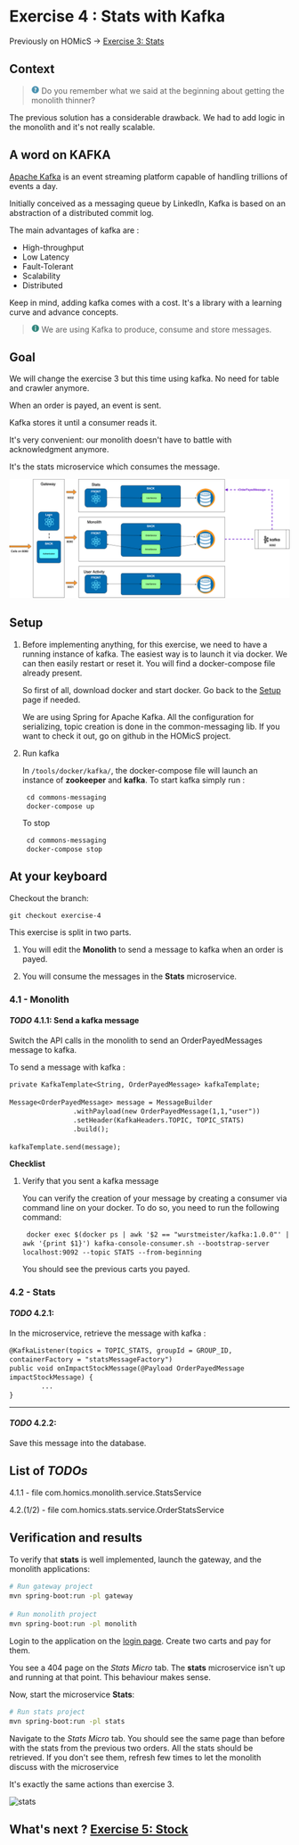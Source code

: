 # Exercise 4 : Stats with Kafka

Previously on HOMicS -> [Exercise 3: Stats](../user-guide/stats.md)

## Context

> ![question](../img/question.png) Do you remember what we said at the beginning about getting the monolith thinner?

The previous solution has a considerable drawback. We had to add logic in the monolith and it's not really scalable. 

## A word on KAFKA

[Apache Kafka](https://kafka.apache.org/) is an event streaming platform capable of handling trillions of events a day.

Initially conceived as a messaging queue by LinkedIn, Kafka is based on an abstraction of a distributed commit log.

The main advantages of kafka are :

- High-throughput
- Low Latency
- Fault-Tolerant
- Scalability
- Distributed

Keep in mind, adding kafka comes with a cost. It's a library with a learning curve and advance concepts.  

> ![info](../img/info.png) We are using Kafka to produce, consume and store messages.

## Goal 

We will change the exercise 3 but this time using kafka. No need for table and crawler anymore.

When an order is payed, an event is sent.
 
Kafka stores it until a consumer reads it.
 
It's very convenient: our monolith doesn't have to battle with acknowledgment anymore.

It's the stats microservice which consumes the message.

![stats-kafka](../img/stats-kafka.png)

## Setup

1. Before implementing anything, for this exercise, we need to have a running instance of kafka. The easiest way is to launch
it via docker. We can then easily restart or reset it. You will find a docker-compose file already present.

    So first of all, download docker and start docker. Go back to the [Setup](../setup.md) page if needed.

    We are using Spring for Apache Kafka. All the configuration for serializing, topic creation is done in the 
    common-messaging lib. If you want to check it out, go on github in the HOMicS project.

2. Run kafka
    
    In `/tools/docker/kafka/`, the docker-compose file will launch an instance of **zookeeper** and **kafka**.
    To start kafka simply run :

        cd commons-messaging
        docker-compose up
    
    To stop 
    
        cd commons-messaging
        docker-compose stop

## At your keyboard

Checkout the branch: 
        
    git checkout exercise-4

This exercise is split in two parts.

1. You will edit the **Monolith** to send a message to kafka when an order is payed.

2. You will consume the messages in the **Stats** microservice.

### 4.1 - Monolith

#### _TODO_ 4.1.1: Send a kafka message

Switch the API calls in the monolith to send an OrderPayedMessages message to kafka.

To send a message with kafka :

```
private KafkaTemplate<String, OrderPayedMessage> kafkaTemplate;

Message<OrderPayedMessage> message = MessageBuilder
                .withPayload(new OrderPayedMessage(1,1,"user"))
                .setHeader(KafkaHeaders.TOPIC, TOPIC_STATS)
                .build();

kafkaTemplate.send(message);
```

**Checklist** 

1. Verify that you sent a kafka message

    You can verify the creation of your message by creating a consumer via command line on your docker. To do so, you need
    to run the following command:

        docker exec $(docker ps | awk '$2 == "wurstmeister/kafka:1.0.0"' | awk '{print $1}') kafka-console-consumer.sh --bootstrap-server localhost:9092 --topic STATS --from-beginning

    You should see the previous carts you payed.  

### 4.2 - Stats

#### _TODO_ 4.2.1:

In the microservice, retrieve the message with kafka :

```
@KafkaListener(topics = TOPIC_STATS, groupId = GROUP_ID, containerFactory = "statsMessageFactory")
public void onImpactStockMessage(@Payload OrderPayedMessage impactStockMessage) {
        ...
}
```

------

#### _TODO_ 4.2.2: 

Save this message into the database.

## List of _TODOs_

4.1.1 - file com.homics.monolith.service.StatsService

4.2.(1/2) - file com.homics.stats.service.OrderStatsService

## Verification and results

To verify that **stats** is well implemented, launch the gateway, and the monolith applications:

```bash
# Run gateway project
mvn spring-boot:run -pl gateway

# Run monolith project
mvn spring-boot:run -pl monolith
```

Login to the application on the [login page](http://localhost:8080/login). Create two carts and pay for them.

You see a 404 page on the _Stats Micro_ tab. The **stats** microservice isn't up and running at that point. This behaviour
makes sense.

Now, start the microservice **Stats**:

````bash
# Run stats project
mvn spring-boot:run -pl stats
````

Navigate to the _Stats Micro_ tab. You should see the same page than before with the stats from the previous two orders.
All the stats should be retrieved. If you don't see them, refresh few times to let the monolith discuss with the microservice 

It's exactly the same actions than exercise 3.

![stats](../img/stats-micro.gif)

## What's next ? [Exercise 5: Stock](../user-guide/stock.md)
